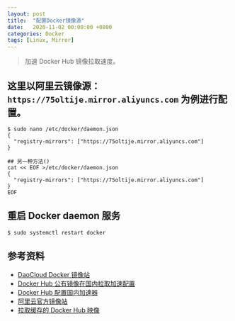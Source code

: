 ```yaml
---
layout: post
title:  "配置Docker镜像源"
date:   2020-11-02 00:00:00 +0800
categories: Docker
tags: [Linux, Mirror]
---
```


> 加速 Docker Hub 镜像拉取速度。

## 这里以阿里云镜像源：```https://75oltije.mirror.aliyuncs.com``` 为例进行配置。
```shell
$ sudo nano /etc/docker/daemon.json
{
  "registry-mirrors": ["https://75oltije.mirror.aliyuncs.com"]
}
```

```shell
## 另一种方法()
cat << EOF >/etc/docker/daemon.json
{
  "registry-mirrors": ["https://75oltije.mirror.aliyuncs.com"]
}
EOF
```

## 重启 Docker daemon 服务
```shell
$ sudo systemctl restart docker
```

## 参考资料
* [DaoCloud Docker 镜像站](https://www.daocloud.io/mirror)
* [Docker Hub 公有镜像在国内拉取加速配置](https://developer.aliyun.com/article/696286)
* [Docker Hub 配置国内加速器](https://blog.csdn.net/qq_26626029/article/details/106788617)
* [阿里云官方镜像站](https://developer.aliyun.com/mirror/)
* [拉取缓存的 Docker Hub 映像](https://cloud.google.com/container-registry/docs/pulling-cached-images?hl=zh-cn)
